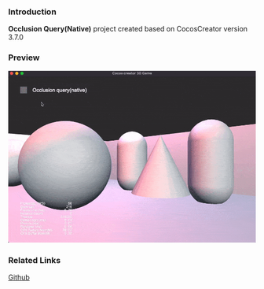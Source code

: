 ### Introduction

**Occlusion Query(Native)** project created based on CocosCreator version 3.7.0

### Preview
![image](../../../gif/202205/2022051701.gif)

### Related Links
[Github](https://github.com/cocos/cocos-example-projects/tree/v3.4/occlusion-query)